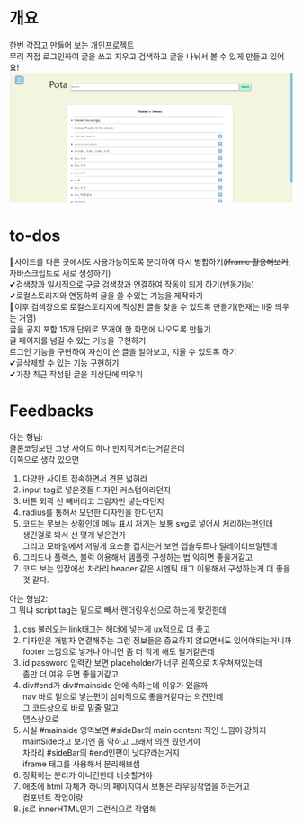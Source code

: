 # 개요

한번 각잡고 만들어 보는 개인프로젝트<br>
무려 직접 로그인하여 글을 쓰고 지우고 검색하고 글을 나눠서 볼 수 있게 만들고 있어요!<br>
![클라이언트](./imgs/img1.png)

# to-dos

🔨사이드를 다른 곳에서도 사용가능하도록 분리하여 다시 병합하기(~~iframe 활용해보기~~, 자바스크립트로 새로 생성하기)<br>
✔검색창과 일시적으로 구글 검색창과 연결하여 작동이 되게 하기(변동가능)<br>
✔로컬스토리지와 연동하여 글을 쓸 수있는 기능을 제작하기<br>
🔨이후 검색창으로 로컬스토리지에 작성된 글을 찾을 수 있도록 만들기(현재는 li중 띄우는 거임)<br>
글을 공지 포함 15개 단위로 쪼개어 한 화면에 나오도록 만들기<br>
글 페이지를 넘길 수 있는 기능을 구현하기<br>
로그인 기능을 구현하여 자신이 쓴 글을 알아보고, 지울 수 있도록 하기<br>
✔글삭제할 수 있는 기능 구현하기<br>
✔가장 최근 작성된 글을 최상단에 띄우기<br>

# Feedbacks

아는 형님:<br>
클론코딩보단 그냥 사이트 하나 만지작거리는거같은데<br>
이쪽으로 생각 있으면<br>

1. 다양한 사이트 접속하면서 견문 넓혀라<br>
2. input tag로 넣은것들 디자인 커스텀이라던지<br>
3. 버튼 외곽 선 빼버리고 그림자만 넣는다던지<br>
4. radius를 통해서 모던한 디자인을 한다던지<br>
5. 코드는 못보는 상황인데 메뉴 표시 저거는 보통 svg로 넣어서 처리하는편인데<br>
   생긴걸로 봐서 선 몇개 넣은건가<br>
   그리고 모바일에서 저렇게 요소들 겹치는거 보면 앱솔루트나 릴레이티브일텐데<br>
6. 그리드나 플렉스, 블럭 이용해서 템플릿 구성하는 법 익히면 좋을거같고<br>
7. 코드 보는 입장에선 차라리 header 같은 시멘틱 태그 이용해서 구성하는게 더 좋을 것 같다.<br>

아는 형님2:<br>
그 뭐냐 script tag는 밑으로 빼서 렌더링우선으로 하는게 맞긴한데 <br>

1. css 불러오는 link태그는 헤더에 넣는게 ux적으로 더 좋고 <br>
2. 디자인은 개발자 연결해주는 그런 정보들은 중요하지 않으면서도 있어야되는거니까 <br>
   footer 느낌으로 넣거나 아니면 좀 더 작게 해도 될거같은데 <br>
3. id password 입력칸 보면 placeholder가 너무 왼쪽으로 치우쳐져있는데 <br>
   좀만 더 여유 두면 좋을거같고 <br>
4. div#end가 div#mainside 안에 속하는데 이유가 있을까 <br>
   nav 바로 밑으로 넣는편이 심미적으로 좋을거같다는 의견인데 <br>
   그 코드상으로 바로 밑줄 말고 <br>
   뎁스상으로 <br>
5. 사실 #mainside 영역보면 #sideBar의 main content 적인 느낌이 강하지 <br>
   mainSide라고 보기엔 좀 약하고 그래서 의견 줬던거야 <br>
   차라리 #sideBar의 #end인편이 낫다?라는거지 <br>
   iframe 태그를 사용해서 분리해보셈 <br>
6. 정확히는 분리가 아니긴한데 비슷할거야 <br>
7. 애초에 html 자체가 하나의 페이지여서 보통은 라우팅작업을 하는거고 <br>
   컴포넌트 작업이랑 <br>
8. js로 innerHTML인가 그런식으로 작업해 <br>

